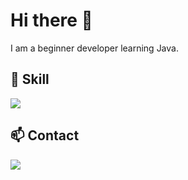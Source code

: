 # Hi there 👋
I am a beginner developer learning Java.

## 🌱 Skill
<img src="https://img.shields.io/badge/java-FF8C00.svg?style=for-the-badge&logo=java&logoColor=61DAFB" />

## 📫 Contact
<img src="https://img.shields.io/badge/su000823@naver.com-D3D3D3.svg?style=for-the-badge&logo=java&logoColor=61DAFB" />
